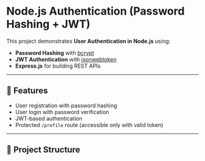 # Node.js Authentication (Password Hashing + JWT)

This project demonstrates **User Authentication in Node.js** using:
- **Password Hashing** with [bcrypt](https://www.npmjs.com/package/bcrypt)
- **JWT Authentication** with [jsonwebtoken](https://www.npmjs.com/package/jsonwebtoken)
- **Express.js** for building REST APIs

---

## 🚀 Features
- User registration with password hashing
- User login with password verification
- JWT-based authentication
- Protected `/profile` route (accessible only with valid token)

---

## 📂 Project Structure
